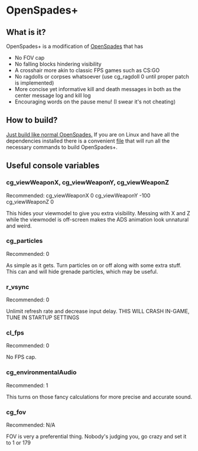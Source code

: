 # OpenSpades+

## What is it?
OpenSpades+ is a modification of [OpenSpades](https://github.com/yvt/openspades) that has

* No FOV cap
* No falling blocks hindering visibility
* A crosshair more akin to classic FPS games such as CS:GO
* No ragdolls or corpses whatsoever (use cg_ragdoll 0 until proper patch is implemented)
* More concise yet informative kill and death messages in both as the center message log and kill log
* Encouraging words on the pause menu! (I swear it's not cheating)

## How to build?
[Just build like normal OpenSpades.](https://github.com/yvt/openspades/wiki/Building)
If you are on Linux and have all the dependencies installed there is a convenient [file](https://github.com/nonperforming/openspadesplus/blob/master/build.sh) that will run all the necessary commands to build OpenSpades+.

## Useful console variables

### cg_viewWeaponX, cg_viewWeaponY, cg_viewWeaponZ
Recommended: cg_viewWeaponX 0 cg_viewWeaponY -100 cg_viewWeaponZ 0

This hides your viewmodel to give you extra visibility. Messing with X and Z while the viewmodel is off-screen makes the ADS animation look unnatural and weird.

### cg_particles
Recommended: 0

As simple as it gets. Turn particles on or off along with some extra stuff. This can and will hide grenade particles, which may be useful.

### r_vsync
Recommended: 0

Unlimit refresh rate and decrease input delay. THIS WILL CRASH IN-GAME, TUNE IN STARTUP SETTINGS

### cl_fps
Recommended: 0

No FPS cap.

### cg_environmentalAudio
Recommended: 1

This turns on those fancy calculations for more precise and accurate sound.

### cg_fov
Recommended: N/A

FOV is very a preferential thing. Nobody's judging you, go crazy and set it to 1 or 179
